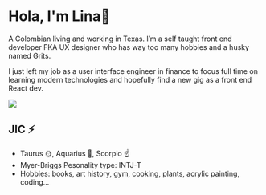 # Hola, I'm Lina👋

<!--
**linazoo/linazoo** is a ✨ _special_ ✨ repository because its `README.md` (this file) appears on your GitHub profile.-->

A Colombian living and working in Texas. I’m a self taught front end developer FKA UX designer who has way too many hobbies and a husky named Grits. 

I just left my job as a user interface engineer in finance to focus full time on learning modern technologies and hopefully find a new gig as a front end React dev. 


![](https://img.buzzfeed.com/buzzfeed-static/static/2014-04/tmp/webdr02/3/11/a72d277fcc18112018e393946827bf97-12.jpg)
## JIC ⚡
- Taurus 🌞, Aquarius 🌚, Scorpio ☝
- Myer-Briggs Pesonality type: INTJ-T 
- Hobbies: books, art history, gym, cooking, plants, acrylic painting, coding...




